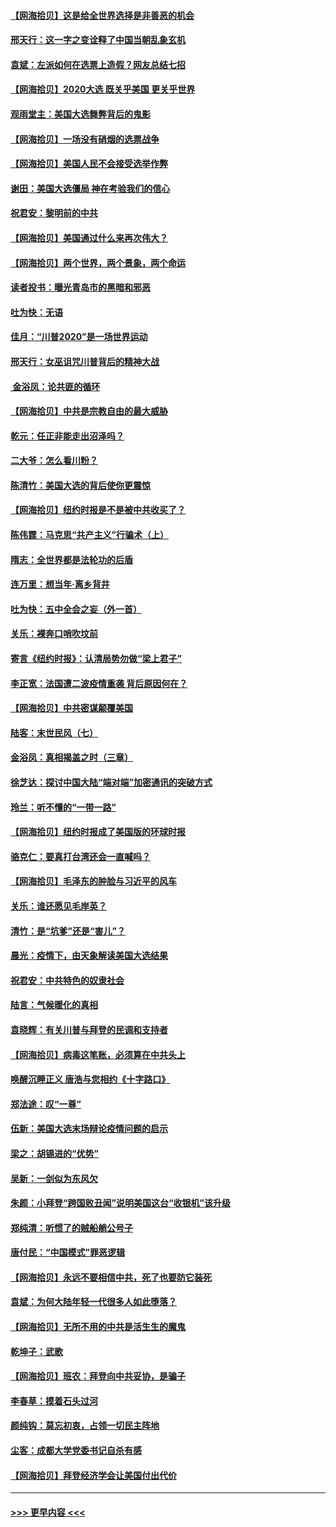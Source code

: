 #### [【网海拾贝】这是给全世界选择是非善恶的机会](../pages/nsc993/n12535061.md?t=11091502) 
#### [邢天行：这一字之变诠释了中国当朝乱象玄机](../pages/nsc993/n12533446.md?t=11091502) 
#### [袁斌：左派如何在选票上造假？网友总结七招](../pages/nsc993/n12533180.md?t=11091502) 
#### [【网海拾贝】2020大选 既关乎美国 更关乎世界](../pages/nsc993/n12533161.md?t=11091502) 
#### [观雨堂主：美国大选舞弊背后的鬼影](../pages/nsc993/n12533153.md?t=11091502) 
#### [【网海拾贝】一场没有硝烟的选票战争](../pages/nsc993/n12531883.md?t=11091502) 
#### [【网海拾贝】美国人民不会接受选举作弊](../pages/nsc993/n12528850.md?t=11091502) 
#### [谢田：美国大选僵局 神在考验我们的信心](../pages/nsc993/n12527932.md?t=11091502) 
#### [祝君安：黎明前的中共](../pages/nsc993/n12524071.md?t=11091502) 
#### [【网海拾贝】美国通过什么来再次伟大？](../pages/nsc993/n12523844.md?t=11091502) 
#### [【网海拾贝】两个世界，两个景象，两个命运](../pages/nsc993/n12521419.md?t=11091502) 
#### [读者投书：曝光青岛市的黑暗和邪恶](../pages/nsc993/n12520988.md?t=11091502) 
#### [吐为快：无语](../pages/nsc993/n12518588.md?t=11091502) 
#### [佳月：“川普2020”是一场世界运动](../pages/nsc993/n12518581.md?t=11091502) 
#### [邢天行：女巫诅咒川普背后的精神大战](../pages/nsc993/n12517257.md?t=11091502) 
#### [ 金浴凤：论共匪的循环](../pages/nsc993/n12517133.md?t=11091502) 
#### [【网海拾贝】中共是宗教自由的最大威胁](../pages/nsc993/n12516879.md?t=11091502) 
#### [乾元：任正非能走出沼泽吗？](../pages/nsc993/n12515831.md?t=11091502) 
#### [二大爷：怎么看川粉？](../pages/nsc993/n12515820.md?t=11091502) 
#### [陈清竹：美国大选的背后使你更震惊](../pages/nsc993/n12515589.md?t=11091502) 
#### [【网海拾贝】纽约时报是不是被中共收买了？](../pages/nsc993/n12515122.md?t=11091502) 
#### [陈伟霆：马克思“共产主义”行骗术（上）](../pages/nsc993/n12510217.md?t=11091502) 
#### [隋志：全世界都是法轮功的后盾](../pages/nsc993/n12510636.md?t=11091502) 
#### [连万里：想当年‧离乡背井](../pages/nsc993/n12510623.md?t=11091502) 
#### [吐为快：五中全会之妄（外一首）](../pages/nsc993/n12510470.md?t=11091502) 
#### [关乐：裸奔口哨吹坟前](../pages/nsc993/n12510403.md?t=11091502) 
#### [寄言《纽约时报》：认清局势勿做“梁上君子”](../pages/nsc993/n12510042.md?t=11091502) 
#### [李正宽：法国遭二波疫情重袭 背后原因何在？](../pages/nsc993/n12509971.md?t=11091502) 
#### [【网海拾贝】中共密谋颠覆美国](../pages/nsc993/n12509816.md?t=11091502) 
#### [陆客：末世民风（七）](../pages/nsc993/n12507822.md?t=11091502) 
#### [金浴凤：真相揭盖之时（三章）](../pages/nsc993/n12507804.md?t=11091502) 
#### [徐芝达：探讨中国大陆“端对端”加密通讯的突破方式](../pages/nsc993/n12507682.md?t=11091502) 
#### [玲兰：听不懂的“一带一路”](../pages/nsc993/n12507669.md?t=11091502) 
#### [【网海拾贝】纽约时报成了美国版的环球时报](../pages/nsc993/n12507053.md?t=11091502) 
#### [骆克仁：要真打台湾还会一直喊吗？](../pages/nsc993/n12506843.md?t=11091502) 
#### [【网海拾贝】毛泽东的肿脸与习近平的风车](../pages/nsc993/n12504537.md?t=11091502) 
#### [关乐：谁还愿见毛岸英？](../pages/nsc993/n12503866.md?t=11091502) 
#### [清竹：是“坑爹”还是“害儿”？](../pages/nsc993/n12503034.md?t=11091502) 
#### [晨光：疫情下，由天象解读美国大选结果](../pages/nsc993/n12502536.md?t=11091502) 
#### [祝君安：中共特色的奴隶社会](../pages/nsc993/n12501529.md?t=11091502) 
#### [陆言：气候暖化的真相](../pages/nsc993/n12501183.md?t=11091502) 
#### [袁晓辉：有关川普与拜登的民调和支持者](../pages/nsc993/n12500433.md?t=11091502) 
#### [【网海拾贝】病毒这笔账，必须算在中共头上](../pages/nsc993/n12500320.md?t=11091502) 
#### [唤醒沉睡正义 唐浩与您相约《十字路口》](../pages/nsc993/n12497980.md?t=11091502) 
#### [郑法途：叹“一尊”](../pages/nsc993/n12498837.md?t=11091502) 
#### [伍新：美国大选末场辩论疫情问题的启示](../pages/nsc993/n12498829.md?t=11091502) 
#### [梁之：胡锡进的“优势”](../pages/nsc993/n12498780.md?t=11091502) 
#### [吴新：一剑似为东风欠](../pages/nsc993/n12498772.md?t=11091502) 
#### [朱颜：小拜登“跨国败丑闻”说明美国这台“收银机”该升级](../pages/nsc993/n12498731.md?t=11091502) 
#### [郑纯清：听惯了的贼船艄公号子](../pages/nsc993/n12498721.md?t=11091502) 
#### [唐付民：“中国模式”罪恶逻辑](../pages/nsc993/n12498310.md?t=11091502) 
#### [【网海拾贝】永远不要相信中共，死了也要防它装死](../pages/nsc993/n12498162.md?t=11091502) 
#### [袁斌：为何大陆年轻一代很多人如此堕落？](../pages/nsc993/n12495696.md?t=11091502) 
#### [【网海拾贝】无所不用的中共是活生生的魔鬼](../pages/nsc993/n12495621.md?t=11091502) 
#### [乾坤子：武歌](../pages/nsc993/n12493391.md?t=11091502) 
#### [【网海拾贝】班农：拜登向中共妥协，是骗子](../pages/nsc993/n12492877.md?t=11091502) 
#### [李春草：摸着石头过河](../pages/nsc993/n12491121.md?t=11091502) 
#### [颜纯钩：莫忘初衷，占领一切民主阵地](../pages/nsc993/n12490965.md?t=11091502) 
#### [尘客：成都大学党委书记自杀有感](../pages/nsc993/n12490950.md?t=11091502) 
#### [【网海拾贝】拜登经济学会让美国付出代价](../pages/nsc993/n12489662.md?t=11091502) 

----
#### [ >>> 更早内容 <<< ](../indexes/nsc993-earlier.md)
